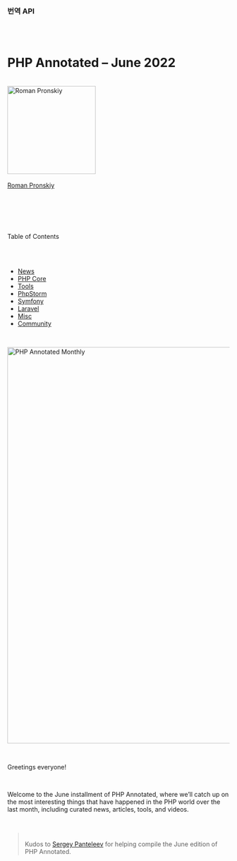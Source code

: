 ### 번역 API 

<br />
<div class="content"><br />
    <h1>PHP Annotated – June 2022</h1>
    <div class="post-info"><br /> <img
            src="https://secure.gravatar.com/avatar/269798998e24876e4f3ea6f6d1effdc7?s=200&amp;r=g" width="200"
            height="200" alt="Roman Pronskiy" loading="lazy" class="avatar avatar-200 wp-user-avatar
            wp-user-avatar-200 photo avatar-default"><br />
        <div class="post-info__text"><br /> <a href="https://blog.jetbrains.com/author/rpronskiy">Roman Pronskiy</a>
            <br /> <time class="publish-date" data-year="2022" data-month="06" data-day="16"
                datetime="2022-06-16"></time><br /> </div><br />
    </div><br />
    <div id="ez-toc-container" class="ez-toc-v2_0_17 counter-hierarchy ez-toc-transparent"><br />
        <div class="ez-toc-title-container"><br />
            <p class="ez-toc-title">Table of Contents</p><br /><span class="ez-toc-title-toggle"><a
                    class="ez-toc-pull-right ez-toc-btn ez-toc-btn-xs ez-toc-btn-default ez-toc-toggle"
                    style="display: none;"><i class="ez-toc-glyphicon ez-toc-icon-toggle"></i></a></span>
        </div><br />
        <nav>
            <ul class="ez-toc-list ez-toc-list-level-1">
                <li class="ez-toc-page-1 ez-toc-heading-level-2"><a class="ez-toc-link ez-toc-heading-1" href="#News"
                        title="News">News</a></li>
                <li class="ez-toc-page-1 ez-toc-heading-level-2"><a class="ez-toc-link ez-toc-heading-2"
                        href="#PHP_Core" title="PHP Core">PHP Core</a></li>
                <li class="ez-toc-page-1 ez-toc-heading-level-2"><a class="ez-toc-link ez-toc-heading-3" href="#Tools"
                        title="Tools">Tools</a></li>
                <li class="ez-toc-page-1 ez-toc-heading-level-2"><a class="ez-toc-link ez-toc-heading-4"
                        href="#PhpStorm" title="PhpStorm">PhpStorm</a></li>
                <li class="ez-toc-page-1 ez-toc-heading-level-2"><a class="ez-toc-link ez-toc-heading-5" href="#Symfony"
                        title="Symfony">Symfony</a></li>
                <li class="ez-toc-page-1 ez-toc-heading-level-2"><a class="ez-toc-link ez-toc-heading-6" href="#Laravel"
                        title="Laravel">Laravel</a></li>
                <li class="ez-toc-page-1 ez-toc-heading-level-2"><a class="ez-toc-link ez-toc-heading-7" href="#Misc"
                        title="Misc">Misc</a></li>
                <li class="ez-toc-page-1 ez-toc-heading-level-2"><a class="ez-toc-link ez-toc-heading-8"
                        href="#Community" title="Community">Community</a></li>
            </ul>
        </nav>
    </div><br />
    <p><a href="https://blog.jetbrains.com/phpstorm/2022/06/php-annotated-june-2022/"> <img class="alignnone
            size-full"
                src="https://blog.jetbrains.com/wp-content/uploads/2022/06/php-annotated-blog-featured-image-1280x600-1.png"
                alt="PHP Annotated Monthly" width="900"></a></p><br />
    <p>Greetings everyone!</p><br />
    <p>Welcome to the June installment of PHP Annotated, where we’ll catch up on the most interesting things that have
        happened in the PHP world over the last month, including curated news, articles, tools, and videos.</p><br />
    <blockquote>
        <p><br /> Kudos to <a href="https://twitter.com/s_panteleev">Sergey Panteleev</a> for helping compile the June
            edition of PHP Annotated.</p>
    </blockquote> <br />
    <p><span id="more-257207"></span></p><br />
    <style>
        img.alignico {
            margin-right: 10px;
            margin-top: 5px;
            float: left;
        }

        main ul:not([class]):not([id]) li,
        main .article-section .content ul:not([class]):not([id])>li {
            padding-bottom: 18px;
        }

        summary {
            display: list-item;
            cursor: pointer;
            font-style: italic;
        }

        main ul:not([class]):not([id]) li,
        main .article-section .content ul:not([class]):not([id])>li ul li {
            padding-bottom: 0;
        }
    </style><br />
    <h2 id="news"><span class="ez-toc-section" id="News"></span>News<span class="ez-toc-section-end"></span></h2><br />
    <ul><br />
        <li><strong><a href="https://www.php.net/">php.net </a> received a new homepage design!</strong>
            <br><br />Thanks to Lucas Azevedo and the team for the refreshing look.</li><br />
        <li><strong>❗<a href="https://www.php.net/archive/2022.php#2022-06-09-1">PHP 7.4.30</a>, <a
                    href="https://www.php.net/archive/2022.php#2022-06-09-4"> <strong>PHP
                        8.0.20</strong></a><strong>, and </strong><a
                    href="https://www.php.net/archive/2022.php#2022-06-09-2">PHP 8.1.7</a> have been
                released</strong> <br><br />This is a security update to the supported branches. All users are
            encouraged to upgrade to the latest version.</li><br />
        <li><strong><a href="https://www.php.net/archive/2022.php#2022-06-09-3">PHP 8.2.0 Alpha 1</a> has been
                released</strong> <br><br />The first alpha has been released, kicking off the PHP 8.2
            release process. Updates will be released every two weeks on a <a
                href="https://wiki.php.net/todo/php82#timetable">defined schedule</a> with the final
            release expected around November 24.<br />
            <p>A feature freeze is expected on July 19, meaning some changes might still make it into
                the release. The most notable changes at the moment are as follows:</p><br />
            <ul><br />
                <li><a href="https://php.watch/versions/8.2/readonly-classes">readonly Classes</a>
                </li> <br />
                <li><a href="https://php.watch/versions/8.2/true-type"> <code>true</code></a><a
                        href="https://php.watch/versions/8.2/true-type"> type</a> </li> <br />
                <li><a href="https://php.watch/versions/8.2/null-false-types">Allow </a> <a
                        href="https://php.watch/versions/8.2/null-false-types">
                        <code>null</code></a><a href="https://php.watch/versions/8.2/null-false-types"> and </a> <a
                        href="https://php.watch/versions/8.2/null-false-types">
                        <code>false</code></a><a href="https://php.watch/versions/8.2/null-false-types"> as standalone
                        types</a> </li> <br />
                <li><a href="https://php.watch/versions/8.2/backtrace-parameter-redaction">Sensitive
                        Parameter value redaction support</a> </li> <br />
                <li><a href="https://php.watch/versions/8.2/dynamic-properties-deprecated">Dynamic
                        Properties are deprecated</a> </li> <br />
                <li><a href="https://php.watch/versions/8.2/partially-supported-callable-deprecation">Partially-supported
                        callable are deprecated</a> </li> <br />
                <li><a href="https://php.watch/versions/8.2/$%7Bvar%7D-string-interpolation-deprecated">
                        <code>${var}</code></a><a
                        href="https://php.watch/versions/8.2/$%7Bvar%7D-string-interpolation-deprecated">
                        string interpolation deprecated</a> </li> <br />
            </ul><br />
            <p>For a complete list of changes, see <a href="https://php.watch/versions/8.2">php.watch/versions/8.2 </a>.
            </p> <br />
            <p>If you are on Mac, you can try PHP 8.2 with homebrew via the Nightly channel thanks
                to <a href="https://github.com/shivammathur/homebrew-php">shivammathur/homebrew-php
                </a>. </p> <br />
            <p>Otherwise, <a href="https://hub.docker.com/_/php?tab=tags&amp;page=1&amp;name=8.2.0">Docker
                    images</a> are probably the best option to try it with no hassle.</p>
        </li>
        <br />
        <li><strong><a href="https://github.com/php-fig/per-coding-style">PER Coding Style</a> has been tagged
                1.0.0</strong> <br><br />PER Coding Style 1.0.0 is the same as PSR-12. This recommendation
            will now evolve much faster to keep up with all the new features that we’re getting in the
            PHP language.<br><br />Congratulations to the whole working group!<br />
            <blockquote class="twitter-tweet"><br />
                <p lang="en" dir="ltr">If you don’t know what a PER is, it’s similar to a PSR but
                    it’s not set in stone, it’s meant to evolve rapidly over time, so the coding style
                    is the perfect example where a PER is the best way to go.</p><br />
                <p>More information about the PER workflow here: <a
                        href="https://t.co/jlrrX38AJQ">https://t.co/jlrrX38AJQ </a> </p> <br />
                <p>— PHP-FIG (@phpfig) <a
                        href="https://twitter.com/phpfig/status/1535140192209756162?ref_src=twsrc%5Etfw">June
                        10, 2022</a> </p>
            </blockquote> <br />
        </li><br />
        <li><strong><a
                    href="https://blog.jetbrains.com/phpstorm/2022/05/phpstorm-2022-2-early-access-program-is-open/">PhpStorm
                    2022.2 Early Access Program Is Open</a> </strong> <br><br />Built-in Rector support, lots of
            improvements for generics in PHP, and more.</li><br />
        <li><strong><a href="https://surveys.jetbrains.com/s3/t-developer-ecosystem-survey-2022">Developer
                    Ecosystem Survey 2022</a> </strong> <br><br />Take part in the yearly ecosystem survey for
            the chance to win a MacBook Pro, Xbox Series X, PlayStation 5, or other prizes.</li><br />
    </ul><br />
    <h2 id="php_core"><span class="ez-toc-section" id="PHP_Core"></span>PHP Core<span class="ez-toc-section-end"></span>
    </h2><br />
    <p>Most of the Core news is covered in detail in the <a
            href="https://thephp.foundation/blog/2022/05/30/php-core-roundup-2/"> <strong>PHP Core Roundup
                series</strong></a> from the PHP Foundation. The third episode of this series is coming soon, so
        we’ll only mention it briefly:</p><br />
    <ul><br />
        <li>✅ <a href="https://wiki.php.net/rfc/true-type">RFC: Add true type</a> #PHP 8.2<br><br />In
            addition to <code>null</code> and <code>false</code> pseudotypes, PHP will now have a standalone
            <code>true</code> type, which is the natural counterpart of <code>false</code>.<br />
            <p>For more details, listen to Derik Rethans’ <a href="https://phpinternals.news/102">PHP
                    Internals News podcast</a> with George P. Banyard, the author of this change.</p>
        </li>
        <br />
        <li>✅ <a href="https://wiki.php.net/rfc/undefined_property_error_promotion">RFC: Undefined Property
                Error Promotion</a> #PHP 9.0</li> <br />
        <li>✅ <a href="https://wiki.php.net/rfc/partially-supported-callables-expand-deprecation-notices">RFC:
                Expand deprecation notice scope for partially supported callables</a> #PHP 8.2</li> <br />
        <li>📊 <a href="https://wiki.php.net/rfc/stricter_implicit_boolean_coercions">RFC: Stricter implicit
                boolean coercion</a> #PHP 8.2</li> <br />
        <li>📊 <a href="https://wiki.php.net/rfc/global_login">RFC: Create a global login system for
                php.net</a> <br><br />The RFC proposes to create an SSO for *.php.net sites. The implementation
            plan, however, is unclear, so it likely will not make it past the first attempt.</li><br />
        <li>📊 <a href="https://wiki.php.net/rfc/rng_extension">RFC: Random Extension 5.x</a> #PHP
            8.2<br><br />Kudos to Go Kudo for this RFC and for their persistence after the <a
                href="https://wiki.php.net/rfc/object_scope_prng">previous attempt</a>. </li> <br />
        <li>🤔 <a href="https://wiki.php.net/rfc/fetch_property_in_const_expressions">RFC: Fetch properties in
                const expressions</a> #PHP 8.2<br><br />
            <pre class="EnlighterJSRAW" data-enlighter-language="php" data-enlighter-linenumbers="false"
                data-enlighter-title>enum A: string {    <br />    case B = 'B';<br />    // This is currently not permitted<br />    const C = [self::B-&gt;value =&gt; self::B];<br />}<br /></pre>
            <br><br />There are some userland examples of where this could be quite useful. Take <a
                href="https://github.com/symfony/symfony/pull/46363#issuecomment-1128578078">Symfony and
                #[Target]</a>, for instance.</li> <br />
        <li>🤔 <a href="https://wiki.php.net/rfc/auto-capture-closure">[RFC] Short Closures 2.0</a>
            <br><br />Originally proposed by Nuno Maduro and Larry Garfield, and now picked up by Arnaud Le
            Blanc, this RFC proposed extending arrow functions by allowing multiple statements:<br><br />
            <pre class="EnlighterJSRAW" data-enlighter-language="php" data-enlighter-linenumbers="false"
                data-enlighter-title>fn () {    <br />    $tmp = $a + $b;<br />    return $tmp;<br />}<br /></pre>
            <br /></li><br />
        <li><a href="https://thephp.foundation/blog/2022/05/06/interview-with-core-developers/">Interview with
                the PHP Foundation Core Developers</a> supplemented with answers from Arnaud Le Blanc.</li>
        <br />
    </ul><br />
    <h2 id="tools"><span class="ez-toc-section" id="Tools"></span>Tools<span class="ez-toc-section-end"></span></h2>
    <br />
    <ul><br />
        <li><a href="https://indigostack.app/">Indigo </a> (beta) — This tool aims to revolutionize the way
            you configure and run local dev environments on Mac.</li> <br />
        <li>The <a href="https://paragonie.com/blog/2022/06/recap-our-contributions-more-secure-internet">Paragon
                Initiative Enterprises</a> team released <a href="https://github.com/paragonie/easy-ecc">Easy-ECC </a>
            1.0.0, a tool making it easier to
            work with elliptic curve cryptography on PHP, and <a href="https://github.com/paragonie/paseto">PASETO </a>,
            a more secure alternative to JWT.</li>
        <br />
        <li><a href="https://github.com/minicli/minicli">minicli/minicli </a> – A minimalist, dependency-free
            framework for building CLI-centric PHP applications.</li> <br />
        <li><a href="https://github.com/crwlrsoft/url">crwlr/query-string </a> – A Swiss Army knife for URLs.
            It allows you to create, access, and manipulate query strings for HTTP requests very
            conveniently. See the <a
                href="https://www.crwlr.software/blog/dealing-with-http-url-query-strings-in-php">article </a>
            for more details.</li> <br />
        <li><a href="https://github.com/voku/simple_html_dom">voku/simple_html_dom </a> – A modern, simple
            HTML DOM Parser for PHP.</li> <br />
        <li><a href="https://mlocati.github.io/php-cs-fixer-configurator/#version:3.8">PHP-CS-Fixer
                Configurator</a> – A nice website with all of the <a
                href="https://github.com/FriendsOfPHP/PHP-CS-Fixer">PHP CS Fixer</a> options and their
            descriptions.</li> <br />
        <li><a href="https://github.com/IvanGrigorov/VMValidator">IvanGrigorov/VMValidator </a> – A set of
            attributes to validate PHP models.</li> <br />
        <li><a href="https://github.com/thecodingmachine/graphqlite">thecodingmachine/graphqlite </a> – This
            tool allows you to use PHP Attributes/Annotations to declare GraphQL API.</li> <br />
        <li><a href="https://github.com/exakat/php-static-analysis-tools">exakat/php-static-analysis-tools
            </a> – A reviewed list of useful PHP static analysis tools. It’s not only Psalm/PHPStan. There
            is also <a href="https://www.jetbrains.com/help/qodana/qodana-php.html">Qodana PHP</a>, a tool
            by JetBrains that brings all the PhpStorm smart checks to CI pipelines.</li> <br />
        <li><a href="https://github.com/nmcteam/3dash">nmcteam/3dash </a> – Tiny static site generator for
            PHP. <a href="https://sculpin.io/">Sculpin </a> and <a href="https://jigsaw.tighten.com/">Jigsaw </a> are
            cool, but this small tool is really neat
            and has a very simple API. Check out the official website for a quick example: <a
                href="https://3dash.dev/">3dash.dev </a>. </li> <br />
    </ul><br />
    <h2 id="phpstorm"><span class="ez-toc-section" id="PhpStorm"></span>PhpStorm<span class="ez-toc-section-end"></span>
    </h2><br />
    <ul><br />
        <li><a href="https://plugins.jetbrains.com/plugin/18813-ddev-integration">DDEV Integration – IntelliJ
                IDEs Plugin</a> – A beta version of the <a href="https://github.com/drud/ddev">DDEV </a>
            Integration Plugin for PhpStorm.</li> <br />
        <li><a
                href="https://medium.com/@dkhorev/boost-your-productivity-in-laravel-with-advanced-phpstorm-setup-34a354efbbce">Boost
                your productivity in Laravel with advanced PhpStorm setup</a> by Dmitry Khorev.</li> <br />
        <li><a href="https://stitcher.io/blog/clean-and-minimalistic-phpstorm">Clean and minimalistic
                PhpStorm</a> by Brent Roose.</li> <br />
    </ul><br />
    <h2 id="symfony"><span class="ez-toc-section" id="Symfony"></span>Symfony<span class="ez-toc-section-end"></span>
    </h2><br />
    <ul><br />
        <li><a href="https://symfony.com/blog/symfony-6-1-0-released">Symfony 6.1</a> has been released and
            includes lots of <a href="https://symfony.com/blog/symfony-6-1-curated-new-features">great new
                features</a>. <br><br />
            <blockquote class="twitter-tweet"><br />
                <p lang="en" dir="ltr">Symfony 6.1 was released 3 hours ago. We just merged the upgrade
                    PR and shipped it to production 🚀 Everything runs smoothly.</p><br />
                <p>The application is ±10 years old, has 10k+ classes and is now handling 20k rpm.</p><br />
                <p>Happy Friday everyone 😎<a href="https://t.co/Ce263ESQ6a">https://t.co/Ce263ESQ6a </a>
                    <a href="https://t.co/RKJtEFrFfZ">https://t.co/RKJtEFrFfZ </a> <a
                        href="https://t.co/5SJrmPPtxK">pic.twitter.com/5SJrmPPtxK </a> </p> <br />
                <p>— Ruud Kamphuis (@Ruud_) <a
                        href="https://twitter.com/Ruud_/status/1530135229444370433?ref_src=twsrc%5Etfw">May
                        27, 2022</a> </p>
            </blockquote> <br />
        </li><br />
        <li><a href="https://symfony.com/blog/get-certified-on-symfony-6-and-twig-3">Get certified on Symfony
                6 and Twig 3</a> <br><br />Symfony 6 and Twig 3 online certifications are now available. Both
            exams have been reworked from the ground up.</li><br />
        <li><a href="https://symfony.com/blog/a-week-of-symfony-806-6-12-june-2022">A Week of Symfony #806
                (6-12 June 2022)</a>. </li> <br />
        <li><a href="https://www.strangebuzz.com/en/blog/initializing-your-symfony-project-with-solid-foundations">Initializing
                your Symfony project with solid foundations</a> by Loïc Vernet.</li> <br />
        <li><a href="https://tomasvotruba.com/blog/how-to-test-symfony-routes-to-make-huge-refactorings-safe/">How
                to test Symfony routes to make huge refactoring safe</a> by Tomas Votruba.</li> <br />
    </ul><br />
    <h2 id="laravel"><span class="ez-toc-section" id="Laravel"></span>Laravel<span class="ez-toc-section-end"></span>
    </h2><br />
    <ul><br />
        <li><a href="https://laravel-comments.com/">spatie/laravel-comments-livewire </a> – A new, paid
            Livewire package from Spatie to associate comments with models in your Laravel application.</li>
        <br />
        <li><a href="https://github.com/laravel/vite-plugin">laravel/vite-plugi </a> – <a
                href="https://vitejs.dev/">Vite </a> is a modern frontend build tool that provides a fast
            development environment and bundles your code for production. Laravel now integrates seamlessly
            with Vite by providing an official plugin and Blade directive to load your assets for
            development and production.</li> <br />
        <li><a href="https://github.com/hasinhayder/hydra">hasinhayder/hydra </a> – A zero-config API
            boilerplate with Laravel 9x + Laravel Sanctum that comes with an excellent user and role
            management API out of the box.</li> <br />
        <li><a href="https://artisan.page/">Laravel Artisan Cheatsheet</a> – An online reference for Laravel’s
            built-in artisan commands and their options.</li> <br />
        <li><a href="https://github.com/codestudiohq/laravel-totem">codestudiohq/laravel-totem </a> – The tool
            allows you to manage your Laravel Schedule from a well-organized dashboard.</li> <br />
        <li><a href="https://github.com/worksome/request-factories">worksome/request-factories </a> – Test
            requests in Laravel without all the boilerplate.</li> <br />
        <li><a href="https://martinjoo.dev/35-eloquent-recipes">35 Laravel Eloquent Recipes</a> by Martin
            Joo.</li> <br />
        <li><a href="https://laravel-news.com/laravel-route-organization-tips">Laravel Route Grouping: 6
                Techniques to Organize Routes</a> by Povilas Korop.</li> <br />
        <li><a href="https://www.iankumu.com/blog/laravel-dynamic-scheduling/">How To Implement Laravel
                Dynamic Scheduling</a> by Ian Kumu.</li> <br />
        <li><a href="https://laravel-news.com/controller-refactor">Restructuring a Laravel Controller using
                Services, Events, Jobs, Actions, and more</a> by Povilas Korop.</li> <br />
    </ul><br />
    <h2 id="misc"><span class="ez-toc-section" id="Misc"></span><strong>Misc</strong><span
            class="ez-toc-section-end"></span></h2><br />
    <ul><br />
        <li><a href="https://stitcher.io/blog/php-enum-style-guide">My PHP enum style guide</a> by Brent
            Roose.</li> <br />
        <li><a href="https://markbakeruk.net/2022/06/06/list-o-mania/">List-o-mania </a> by Mark Baker. An
            article on PHP’s <code>list</code> construct with some clever tricks and a few of its
            limitations.</li><br />
        <li><a href="https://www.exakat.io/en/the-very-useful-variadic-argument/">The very useful variadic
                argument</a> by Damien Seguy.</li> <br />
        <li><a href="https://www.exakat.io/en/reviewing-property-declaration-in-php/">Reviewing Property
                Declaration In PHP</a> by Damien Seguy.</li> <br />
    </ul><br />
    <h2 id="community"><span class="ez-toc-section" id="Community"></span><strong>Community</strong><span
            class="ez-toc-section-end"></span></h2><br />
    <ul><br />
        <li><a href="https://getparthenon.com/blog/2022-php-conferences-list/">2022 PHP Conferences List</a>.
        </li> <br />
        <li><a href="https://www.etsy.com/shop/DeveloperWear">Check out these funny t-shirts</a> by <a
                href="https://twitter.com/rdohms">Rafael Dohms</a>: <br><br /><img
                src="https://blog.jetbrains.com/wp-content/uploads/2022/06/il_1588xN.3968791093_8rig.webp" alt
                width="300"></li><br />
        <li><a href="https://www.exakat.io/en/where-can-you-get-an-elephpant-php-elephant/">Where can you get
                an elephpant?</a> <br />
            <ul><br />
                <li>Light blue and pink ones: <a href="https://www.elephpant.com/">elephpant.com </a>. </li>
                <br />
                <li>Blue <a href="https://www.exakat.io/product/inphpinity/">PHP 8 inphpinity</a>: <a
                        href="https://www.exakat.io/product/inphpinity/">exakat.io </a>. </li> <br />
                <li>White, Joker, and Dark blue: <a href="https://shop.confoo.ca/toys">confoo.ca </a>. </li>
                <br />
                <li>Orange: <a href="https://thelia.net/index.php/thelia-elephpant.html">thelia.net </a>.
                </li> <br />
                <li>Italy tricolor: <a
                        href="https://shop.grusp.org/product/aida-phpday-elephpant/?v=796834e7a283">grusp.org
                    </a>. </li> <br />
                <li>Orange php[architect]: <a href="http://www.phparch.com">phparch.com/swag </a>. </li>
                <br />
                <li>Red Laravel: <a href="https://www.phparch.com/swag/laravel-plush-elephpant/">phparch.com/swag </a>.
                </li> <br />
            </ul><br />
        </li><br />
        <li>Did you know that WordPress has an adorable mascot too?<br><br />
            <blockquote class="twitter-tweet"><br />
                <p lang="en" dir="ltr"><a
                        href="https://twitter.com/hashtag/Wapuu?src=hash&amp;ref_src=twsrc%5Etfw">#Wapuu </a>
                    will be everywhere at WordCamp Europe! How many different pictures can you get of him?
                    Post them at <a href="https://t.co/iVD2K7rvx2">https://t.co/iVD2K7rvx2 </a> so we can
                    see them all!</p> <br />
                <p>📸 “Wapuu ready to travel to <a
                        href="https://twitter.com/hashtag/WCEU?src=hash&amp;ref_src=twsrc%5Etfw">#WCEU
                    </a>” by Nicholas Garofalo on the <a
                        href="https://twitter.com/hashtag/WordPress?src=hash&amp;ref_src=twsrc%5Etfw">#WordPress
                    </a> Photo Directory <a href="https://t.co/90SvbhINp6">https://t.co/90SvbhINp6
                    </a> <a href="https://t.co/0YfURIAV5X">pic.twitter.com/0YfURIAV5X </a> </p> <br />
                <p>— WordPress (@WordPress) <a
                        href="https://twitter.com/WordPress/status/1532344032327761922?ref_src=twsrc%5Etfw">June
                        2, 2022</a> </p>
            </blockquote> <br />
        </li><br />
    </ul><br />
    <p>That’s all for today – thanks for reading!</p><br />
    <p>If you have any interesting or useful links to share via PHP Annotated, please leave a comment on this
        post or send me a <a href="https://twitter.com/pronskiy">tweet </a>. </p> <br />
    <p style="text-align: left;" align="center"><a class="jb-download-button" title="Complete this
                        form and get PHP Annotated Monthly delivered fresh to your email"
            href="https://info.jetbrains.com/PHP-Annotated-Subscription.html">Subscribe to PHP
            Annotated</a> </p> <br />
    <p><em>Your JetBrains PhpStorm team</em><br><br /><em>The Drive to Develop</em><br><br />
        <script async src="https://platform.twitter.com/widgets.js" charset="utf-8"></script>
    </p><br />
    <div class="content__row"><br /> \t<div class="tag-list"><br /> <a href="/phpstorm/tag/laravel/"
                class="tag">Laravel</a><br /> <a href="/phpstorm/tag/php/" class="tag">PHP</a><br /> <a
                href="/phpstorm/tag/php-8-2/" class="tag">PHP 8.2</a><br /> <a
                href="/phpstorm/tag/php-annotated-monthly/" class="tag">PHP Annotated
                Monthly</a><br /> <a href="/phpstorm/tag/rfc/" class="tag">RFC</a><br /> <a
                href="/phpstorm/tag/symfony/" class="tag">symfony</a><br /> </div><br />
        <ul class="social"><br />
            <li><span>Share</span></li><br />
            <li><a target="_blank"
                    href="https://www.facebook.com/sharer.php?u=https%3A%2F%2Fblog.jetbrains.com%2Fphpstorm%2F2022%2F06%2Fphp-annotated-june-2022%2F"
                    rel="noopener noreferrer"><i class="icon-facebook"></i></a></li><br />
            <li><a target="_blank"
                    href="https://twitter.com/intent/tweet?source=https%3A%2F%2Fblog.jetbrains.com%2Fphpstorm%2F2022%2F06%2Fphp-annotated-june-2022%2F&amp;text=https%3A%2F%2Fblog.jetbrains.com%2Fphpstorm%2F2022%2F06%2Fphp-annotated-june-2022%2F&amp;via=phpstorm"
                    rel="noopener noreferrer"><i class="icon-twitter"></i></a></li><br />
            <li><a target="_blank"
                    href="http://www.linkedin.com/shareArticle?mini=true&amp;url=https%3A%2F%2Fblog.jetbrains.com%2Fphpstorm%2F2022%2F06%2Fphp-annotated-june-2022%2F"
                    rel="noopener noreferrer"><i class="icon-linkedin"></i></a></li><br />
        </ul><br />
    </div><br />
    <div class="content__pagination"><a class="content__pagination-prev"
            href="https://blog.jetbrains.com/phpstorm/2022/06/phpstorm-2022-2-eap-3/"> <i class="icon-arrow-left"></i>
            PhpStorm 2022.2 EAP #3: Creating Enums</a><a class="content__pagination-next"
            href="https://blog.jetbrains.com/phpstorm/2022/06/phpstorm-2022-1-3-rc/">PhpStorm 2022.1.3
            RC <i class="icon-arrow-right"></i></a></div>
</div><br />
<div class="container comments-container"><br />
    <br />
    <div class="content"><br />
        <div id="remark42"></div><br />
    </div><br />
</div><br /> ",
"text": "<div class="content">
    <h1>PHP 주석 – 2022년 6월 </h1>
    <div class="post-info"><img src="https://secure.gravatar.com/avatar/269798998e24876e4f3ea6f6d1effdc7?s=200&amp;r=g"
            width="200" height="200" alt="로만 프론스키" loading="lazy" class="avatar avatar-200 wp-user-avatar wp-user-avatar-200
            photo avatar-default">
        <div class="post-info__text"> <a href="https://blog.jetbrains.com/author/rpronskiy">로만 프론스키</a> <time
                class="publish-date" data-year="2022" data-month="06" data-day="16" datetime="2022-06-16"></time></div>
    </div>
    <div id="ez-toc-container" class="ez-toc-v2_0_17 counter-hierarchy ez-toc-transparent">
        <div class="ez-toc-title-container">
            <p class="ez-toc-title"> 목차</p> <span class="ez-toc-title-toggle"><a class="ez-toc-pull-right
                    ez-toc-btn ez-toc-btn-xs ez-toc-btn-default ez-toc-toggle" style="display: none;"><i
                        class="ez-toc-glyphicon ez-toc-icon-toggle"></i></a></span>
        </div>
        <nav>
            <ul class="ez-toc-list ez-toc-list-level-1">
                <li class="ez-toc-page-1 ez-toc-heading-level-2"> <a class="ez-toc-link ez-toc-heading-1" href="#News"
                        title="소식">소식</a></li>
                <li class="ez-toc-page-1 ez-toc-heading-level-2"> <a class="ez-toc-link ez-toc-heading-2"
                        href="#PHP_Core" title="PHP 코어">PHP 코어</a></li>
                <li class="ez-toc-page-1 ez-toc-heading-level-2"> <a class="ez-toc-link ez-toc-heading-3" href="#Tools"
                        title="도구">도구</a></li>
                <li class="ez-toc-page-1 ez-toc-heading-level-2"> <a class="ez-toc-link ez-toc-heading-4"
                        href="#PhpStorm" title="PhpStorm">PhpStorm</a></li>
                <li class="ez-toc-page-1 ez-toc-heading-level-2"> <a class="ez-toc-link ez-toc-heading-5"
                        href="#Symfony" title="심포니">심포니</a></li>
                <li class="ez-toc-page-1 ez-toc-heading-level-2"> <a class="ez-toc-link ez-toc-heading-6"
                        href="#Laravel" title="라라벨">라라벨</a></li>
                <li class="ez-toc-page-1 ez-toc-heading-level-2"> <a class="ez-toc-link ez-toc-heading-7" href="#Misc"
                        title="기타">기타</a></li>
                <li class="ez-toc-page-1 ez-toc-heading-level-2"> <a class="ez-toc-link ez-toc-heading-8"
                        href="#Community" title="지역 사회">지역 사회</a></li>
            </ul>
        </nav>
    </div>
    <p> <a href="https://blog.jetbrains.com/phpstorm/2022/06/php-annotated-june-2022/"> <img class="alignnone
            size-full"
                src="https://blog.jetbrains.com/wp-content/uploads/2022/06/php-annotated-blog-featured-image-1280x600-1.png"
                alt="PHP 주석 월간" width="900"></a></p>
    <p> 안녕하세요!</p>
    <p> PHP Annotated 6월호에 오신 것을 환영합니다. 여기에서는 선별된 뉴스, 기사, 도구 및 비디오를 포함하여 지난 한 달 동안 PHP 세계에서 일어난 가장 흥미로운 일을 따라갈 것입니다.</p>
    <blockquote>
        <p> PHP Annotated 6월호를 컴파일하는 데 도움을 준 <a href="https://twitter.com/s_panteleev">Sergey Panteleev</a> 에게 감사드립니다.
        </p>
    </blockquote>
    <p><span id="more-257207"></span></p>
    <style>
        img.alignico {
            margin-right: 10px;
            margin-top: 5px;
            float: left;
        }

        main ul:not([class]):not([id]) li,
        main .article-section .content ul:not([class]):not([id])>li {
            padding-bottom: 18px;
        }

        summary {
            display: list-item;
            cursor: pointer;
            font-style: italic;
        }

        main ul:not([class]):not([id]) li,
        main .article-section .content ul:not([class]):not([id])>li ul li {
            padding-bottom: 0;
        }
    </style>
    <h2 id="news"><span class="ez-toc-section" id="News"></span> 소식<span class="ez-toc-section-end"></span>
    </h2>
    <ul>
        <li> <strong><a href="https://www.php.net/">php.net </a> 이 새로운 홈페이지 디자인을 받았습니다!</strong> <br> 상쾌한 모습을 보여주신
            Lucas Azevedo와 팀에 감사드립니다.</li>
        <li> <strong>❗ <a href="https://www.php.net/archive/2022.php#2022-06-09-1">PHP 7.4.30</a> , <a
                    href="https://www.php.net/archive/2022.php#2022-06-09-4"> <strong>PHP 8.0.20</strong></a>
                <strong>,</strong> <a href="https://www.php.net/archive/2022.php#2022-06-09-2">PHP 8.1.7</a> 이
                출시되었습니다.</strong> <br> 지원되는 분기에 대한 보안 업데이트입니다. 모든 사용자는 최신 버전으로 업그레이드하는 것이 좋습니다.</li>
        <li> <strong><a href="https://www.php.net/archive/2022.php#2022-06-09-3">PHP 8.2.0 알파 1</a> 이
                출시되었습니다</strong> <br> PHP 8.2 릴리스 프로세스를 시작하는 첫 번째 알파가 릴리스되었습니다. 업데이트는 <a
                href="https://wiki.php.net/todo/php82#timetable">정의된 일정</a> 에 따라 2주마다 릴리스되며 최종 릴리스는 11월
            24일 경으로 예상됩니다.<p> 기능 동결은 7월 19일에 예상되며, 이는 일부 변경 사항이 여전히 릴리스에 포함될 수 있음을 의미합니다. 현재 가장 눈에 띄는
                변화는 다음과 같습니다.</p>
            <ul>
                <li> <a href="https://php.watch/versions/8.2/readonly-classes">읽기 전용 클래스</a> </li>
                <li> <a href="https://php.watch/versions/8.2/true-type"> <code>true</code></a>
                    <a href="https://php.watch/versions/8.2/true-type">타입 </a> </li>
                <li> <a href="https://php.watch/versions/8.2/null-false-types">독립형 유형으로</a> <a
                        href="https://php.watch/versions/8.2/null-false-types">
                        <code>null</code></a> <a href="https://php.watch/versions/8.2/null-false-types">및 </a> <a
                        href="https://php.watch/versions/8.2/null-false-types">
                        <code>false</code></a> <a href="https://php.watch/versions/8.2/null-false-types">허용 </a> </li>
                <li> <a href="https://php.watch/versions/8.2/backtrace-parameter-redaction">민감한
                        매개변수 값 수정 지원</a> </li>
                <li> <a href="https://php.watch/versions/8.2/dynamic-properties-deprecated">동적
                        속성은 더 이상 사용되지 않습니다.</a> </li>
                <li> <a href="https://php.watch/versions/8.2/partially-supported-callable-deprecation">부분적으로
                        지원되는 콜러블은 더 이상 사용되지 않습니다.</a> </li>
                <li> <a href="https://php.watch/versions/8.2/$%7Bvar%7D-string-interpolation-deprecated">
                        <code>${var}</code></a> <a
                        href="https://php.watch/versions/8.2/$%7Bvar%7D-string-interpolation-deprecated">문자열
                        보간은 더 이상 사용되지 않음</a> </li>
            </ul>
            <p> 전체 변경 사항 목록은 <a href="https://php.watch/versions/8.2">php.watch/versions/8.2
                </a> 를 참조하십시오.</p>
            <p> Mac을 사용하는 경우 <a href="https://github.com/shivammathur/homebrew-php">shivammathur/homebrew-php
                </a> 덕분에 Nightly 채널을 통해 homebrew로 PHP 8.2를 사용해 볼
                수 있습니다.</p>
            <p> 그렇지 않으면 <a href="https://hub.docker.com/_/php?tab=tags&amp;page=1&amp;name=8.2.0">Docker
                    이미지</a> 가 번거로움 없이 시도해 볼 수 있는 가장 좋은 옵션일
                것입니다.</p>
        </li>
        <li> <strong><a href="https://github.com/php-fig/per-coding-style">PER
                    코딩 스타일</a> 에 1.0.0 태그가
                지정되었습니다.</strong> <br> PER 코딩 스타일
            1.0.0은 PSR-12와 동일합니다. 이 권장 사항은 이제
            PHP 언어로 제공되는 모든 새로운 기능을 따라잡을 수 있도록
            훨씬 더 빠르게 발전할 것입니다.<br> 전체 작업 그룹을
            축하합니다!<blockquote class="twitter-tweet">
                <p lang="en" dir="ltr"> PER이
                    무엇인지 모르면 PSR과 비슷하지만 고정되어 있지
                    않고 시간이 지남에 따라 빠르게 진화하기 때문에
                    코딩 스타일이 PER이 가장 좋은 방법인 완벽한
                    예입니다.</p>
                <p> PER 워크플로에 대한 추가 정보: <a href="https://t.co/jlrrX38AJQ">https://t.co/jlrrX38AJQ
                    </a> </p>
                <p> —
                    PHP-FIG(@phpfig) <a
                        href="https://twitter.com/phpfig/status/1535140192209756162?ref_src=twsrc%5Etfw">2022년
                        6월 10일</a> </p>
            </blockquote>
        </li>
        <li> <strong><a
                    href="https://blog.jetbrains.com/phpstorm/2022/05/phpstorm-2022-2-early-access-program-is-open/">PhpStorm
                    2022.2 얼리
                    액세스 프로그램
                    오픈</a>
            </strong>
            <br> 내장형
            Rector 지원,
            PHP의 제네릭에 대한
            많은 개선 사항 등.
        </li>
        <li> <strong><a href="https://surveys.jetbrains.com/s3/t-developer-ecosystem-survey-2022">2022년
                    개발자 생태계 설문조사</a> </strong> <br> 연간 에코시스템 설문조사에 참여하여 MacBook Pro, Xbox Series
            X, PlayStation 5 또는 기타 상품을 받을 수 있는 기회를 잡으십시오.</li>
    </ul>
    <h2 id="php_core"><span class="ez-toc-section" id="PHP_Core"></span> PHP 코어<span class="ez-toc-section-end"></span>
    </h2>
    <p> Core 뉴스의 대부분은 PHP Foundation의 <a href="https://thephp.foundation/blog/2022/05/30/php-core-roundup-2/">
            <strong>PHP
                Core Roundup 시리즈</strong></a> 에서 자세히 다룹니다. 이 시리즈의 세 번째 에피소드가 곧 출시될 예정이므로 간략하게만
        언급하겠습니다.</p>
    <ul>
        <li> ✅ <a href="https://wiki.php.net/rfc/true-type">RFC: 트루 타입 추가</a> #PHP 8.2<br>
            <code>null</code> 및 <code>false</code> 의사 유형 외에도 PHP는 이제 독립 실행형 <code>true</code> 유형을 갖게 되며
            이는 <code>false</code> 의 자연스러운 대응입니다.<p> 자세한 내용은 이 변경 사항의 작성자인 George P. Banyard가 제공하는 Derik
                Rethans의 <a href="https://phpinternals.news/102">PHP Internals News 팟캐스트</a> 를
                들어보십시오.</p>
        </li>
        <li> ✅ <a href="https://wiki.php.net/rfc/undefined_property_error_promotion">RFC: 정의되지
                않은 속성 오류 프로모션</a> #PHP 9.0</li>
        <li> ✅ <a href="https://wiki.php.net/rfc/partially-supported-callables-expand-deprecation-notices">RFC:
                부분적으로 지원되는 콜러블 #PHP 8.2에 대한 지원 중단 알림 범위 확장</a> </li>
        <li> 📊 <a href="https://wiki.php.net/rfc/stricter_implicit_boolean_coercions">RFC:
                더 엄격한 암시적 부울 강제 변환</a> #PHP 8.2</li>
        <li> 📊 <a href="https://wiki.php.net/rfc/global_login">RFC: php.net용 글로벌 로그인
                시스템 생성</a> <br> RFC는 *.php.net 사이트에 대한 SSO를 만들 것을 제안합니다. 다만 시행계획이
            불투명해 1차 시도를 넘지 못할 가능성이 크다.</li>
        <li> 📊 <a href="https://wiki.php.net/rfc/rng_extension">RFC: 임의 확장 5.x</a> #PHP 8.2<br> 이 RFC 와
            <a href="https://wiki.php.net/rfc/object_scope_prng">이전 시도</a> 이후 의 끈기 에 대해 Go Kudo 에게 감사
            를 전합니다 .</li>
        <li> 🤔 <a href="https://wiki.php.net/rfc/fetch_property_in_const_expressions">RFC: const
                표현식에서 속성 가져오기</a> #PHP 8.2 <br>
            <pre class="EnlighterJSRAW" data-enlighter-language="php" data-enlighter-linenumbers="false"
                data-enlighter-title> 열거형 A: 문자열 {    <br />    경우 B = &#39;B&#39;;<br />    // 이것은 현재 허용되지 않습니다.<br />    const C = [자기::B-&gt;값 =&gt; 자기::B];<br />}<br /></pre>
            <br>이것이 매우 유용할 수 있는 사용자 영역의 예가 있습니다. 예를 들어 <a
                href="https://github.com/symfony/symfony/pull/46363#issuecomment-1128578078">Symfony
                및 #[Target]</a> 을 사용하십시오.</li>
        <li> 🤔 <a href="https://wiki.php.net/rfc/auto-capture-closure">[RFC] 단기 폐쇄 2.0</a>
            <br> 원래 Nuno Maduro와 Larry Garfield가 제안했으며 현재 Arnaud Le Blanc가 채택한 이 RFC는 여러
            명령문을 허용하여 화살표 기능을 확장할 것을 제안했습니다. <br>
            <pre class="EnlighterJSRAW" data-enlighter-language="php" data-enlighter-linenumbers="false"
                data-enlighter-title> fn() {    <br />    $tmp = $a + $b;<br />    반환 $tmp;<br />}<br /></pre>
        </li>
        <li>Arnaud Le Blanc의 답변으로 보충 <a
                href="https://thephp.foundation/blog/2022/05/06/interview-with-core-developers/">된 PHP
                Foundation 핵심 개발자와의 인터뷰</a> .</li>
    </ul>
    <h2 id="tools"><span class="ez-toc-section" id="Tools"></span> 도구<span class="ez-toc-section-end"></span></h2>
    <ul>
        <li> <a href="https://indigostack.app/">Indigo </a> (베타) — 이 도구는 Mac에서 로컬 개발 환경을 구성하고
            실행하는 방식을 혁신하는 것을 목표로 합니다.</li>
        <li> <a href="https://paragonie.com/blog/2022/06/recap-our-contributions-more-secure-internet">Paragon
                Initiative Enterprises</a> 팀은 PHP에서 타원 곡선 암호화 작업을 더 쉽게 해주는 도구인 <a
                href="https://github.com/paragonie/easy-ecc">Easy-ECC </a> 1.0.0과 JWT에 대한
            보다 안전한 대안인 <a href="https://github.com/paragonie/paseto">PASETO </a> 를
            출시했습니다.</li>
        <li> <a href="https://github.com/minicli/minicli">minicli/minicli </a> – CLI
            중심 PHP 애플리케이션을 구축하기 위한 최소한의 종속성 없는 프레임워크입니다.</li>
        <li> <a href="https://github.com/crwlrsoft/url">crwlr/query-string </a> –
            URL용 스위스 군용 칼입니다. HTTP 요청에 대한 쿼리 문자열을 매우 편리하게 생성, 액세스 및 조작할 수 있습니다.
            자세한 내용은 <a href="https://www.crwlr.software/blog/dealing-with-http-url-query-strings-in-php">기사
            </a> 를 참조하십시오.</li>
        <li> <a href="https://github.com/voku/simple_html_dom">voku/simple_html_dom
            </a> – 현대적이고 단순한 PHP용 HTML DOM 파서.</li>
        <li> <a href="https://mlocati.github.io/php-cs-fixer-configurator/#version:3.8">PHP-CS-Fixer
                Configurator</a> – 모든 <a href="https://github.com/FriendsOfPHP/PHP-CS-Fixer">PHP CS
                Fixer</a> 옵션과 설명이 있는 멋진 웹사이트입니다.</li>
        <li> <a href="https://github.com/IvanGrigorov/VMValidator">IvanGrigorov/VMValidator
            </a> – PHP 모델을 검증하기 위한 속성 세트입니다.</li>
        <li> <a href="https://github.com/thecodingmachine/graphqlite">thecodingmachine/graphqlite
            </a> – 이 도구를 사용하면 PHP 속성/주석을 사용하여 GraphQL API를 선언할 수
            있습니다.</li>
        <li> <a href="https://github.com/exakat/php-static-analysis-tools">exakat/php-static-analysis-tools
            </a> – 유용한 PHP 정적 분석 도구의 검토 목록입니다. 시편/PHPStan
            뿐만이 아닙니다. 모든 PhpStorm 스마트 검사를 CI 파이프라인으로 가져오는
            JetBrains의 도구인 <a href="https://www.jetbrains.com/help/qodana/qodana-php.html">Qodana
                PHP</a> 도 있습니다.</li>
        <li> <a href="https://github.com/nmcteam/3dash">nmcteam/3dash
            </a> – PHP용 작은 정적 사이트 생성기. <a href="https://sculpin.io/">Sculpin </a> 과
            <a href="https://jigsaw.tighten.com/">Jigsaw
            </a> 는 멋지지만 이 작은 도구는 정말 깔끔하고 API가 매우 간단합니다.
            빠른 예를 보려면 공식 웹사이트를 확인하세요: <a href="https://3dash.dev/">3dash.dev </a>
            .</li>
    </ul>
    <h2 id="phpstorm"><span class="ez-toc-section" id="PhpStorm"></span> PhpStorm<span
            class="ez-toc-section-end"></span>
    </h2>
    <ul>
        <li> <a href="https://plugins.jetbrains.com/plugin/18813-ddev-integration">DDEV
                통합 – IntelliJ IDE 플러그인</a> –
            PhpStorm용 <a href="https://github.com/drud/ddev">DDEV
            </a> 통합 플러그인의 베타 버전입니다.</li>
        <li> Dmitry Khorev <a
                href="https://medium.com/@dkhorev/boost-your-productivity-in-laravel-with-advanced-phpstorm-setup-34a354efbbce">의
                고급 PhpStorm 설정으로 Laravel에서
                생산성을 높이</a> 십시오.</li>
        <li>
            Brent Roose <a href="https://stitcher.io/blog/clean-and-minimalistic-phpstorm">의
                깨끗하고 최소한의 PhpStorm</a>
            .</li>
    </ul>
    <h2 id="symfony"><span class="ez-toc-section" id="Symfony"></span>
        심포니<span class="ez-toc-section-end"></span>
    </h2>
    <ul>
        <li> <a href="https://symfony.com/blog/symfony-6-1-0-released">Symfony
                6.1</a> 이
            출시되었으며 많은 <a href="https://symfony.com/blog/symfony-6-1-curated-new-features">새로운
                기능</a> 이
            포함되어
            있습니다.<br>
            <blockquote class="twitter-tweet">
                <p lang="en" dir="ltr">
                    Symfony
                    6.1은
                    3시간
                    전에
                    출시되었습니다.
                    방금
                    업그레이드
                    PR을
                    병합하여
                    프로덕션에
                    제공했습니다.
                    🚀
                    모든
                    것이
                    원활하게
                    실행됩니다.
                </p>
                <p> 애플리케이션은
                    ±10년이
                    넘었고
                    10k+
                    클래스가
                    있으며
                    현재
                    20k
                    rpm을
                    처리하고
                    있습니다.
                </p>
                <p> 모두
                    즐거운
                    금요일
                    되세요
                    😎
                    <a href="https://t.co/Ce263ESQ6a">https://t.co/Ce263ESQ6a
                    </a>
                    <a href="https://t.co/RKJtEFrFfZ">https://t.co/RKJtEFrFfZ
                    </a>
                    <a href="https://t.co/5SJrmPPtxK">pic.twitter.com/5SJrmPPtxK
                    </a>
                </p>
                <p>
                    —
                    Ruud
                    Kampuis(@Ruud_)
                    <a href="https://twitter.com/Ruud_/status/1530135229444370433?ref_src=twsrc%5Etfw">2022년
                        5월
                        27일</a>
                </p>
            </blockquote>
        </li>
        <li>
            <a href="https://symfony.com/blog/get-certified-on-symfony-6-and-twig-3">Symfony
                6
                및
                Twig
                3
                인증
                받기</a>
            <br>
            이제
            Symfony
            6
            및
            Twig
            3
            온라인
            인증을
            사용할
            수
            있습니다.
            두
            시험
            모두
            처음부터
            재작업되었습니다.
        </li>
        <li> <a href="https://symfony.com/blog/a-week-of-symfony-806-6-12-june-2022">A
                Week of
                Symfony
                #806(2022년
                6월
                6-12일)</a>
            .</li>
        <li>
            Loïc Vernet
            <a href="https://www.strangebuzz.com/en/blog/initializing-your-symfony-project-with-solid-foundations">의
                견고한 기반으로
                Symfony
                프로젝트를
                초기화합니다</a>
            .</li>
        <li> <a href="https://tomasvotruba.com/blog/how-to-test-symfony-routes-to-make-huge-refactorings-safe/">거대한
                리팩토링을
                안전하게
                만들기
                위해
                Symfony
                경로를
                테스트하는
                방법</a>
            Tomas
            Votruba.</li>
    </ul>
    <h2 id="laravel"><span class="ez-toc-section" id="Laravel"></span>
        라라벨<span class="ez-toc-section-end"></span>
    </h2>
    <ul>
        <li> <a href="https://laravel-comments.com/">spatie/laravel-comments-livewire
            </a>
            –
            Spatie의
            새로운
            유료
            Livewire
            패키지로,
            Laravel
            애플리케이션의
            모델과
            주석을
            연결합니다.</li>
        <li>
            <a href="https://github.com/laravel/vite-plugin">laravel/vite-plugi
            </a>
            –
            <a href="https://vitejs.dev/">Vite
            </a>
            는
            빠른
            개발
            환경을
            제공하고
            프로덕션용
            코드를
            번들로
            제공하는
            최신
            프론트엔드
            빌드
            도구입니다.
            Laravel은
            이제
            개발
            및
            생산을
            위해
            자산을
            로드하는
            공식
            플러그인
            및
            Blade
            지시문을
            제공하여
            Vite와
            원활하게
            통합됩니다.</li>
        <li>
            <a href="https://github.com/hasinhayder/hydra">hasinhayder/hydra
            </a>
            –
            뛰어난
            사용자
            및
            역할
            관리
            API와
            함께
            제공되는
            Laravel
            9x
            +
            Laravel
            Sanctum이
            포함된
            구성이
            없는
            API
            상용구입니다.</li>
        <li>
            <a href="https://artisan.page/">Laravel
                Artisan
                Cheatsheet</a>
            –
            Laravel의
            내장
            장인
            명령
            및
            해당
            옵션에
            대한
            온라인
            참조입니다.</li>
        <li>
            <a href="https://github.com/codestudiohq/laravel-totem">codestudiohq/laravel-totem
            </a>
            –
            이
            도구를
            사용하면
            잘
            구성된
            대시보드에서
            Laravel
            일정을
            관리할
            수
            있습니다.</li>
        <li>
            <a href="https://github.com/worksome/request-factories">worksome/request-factories
            </a>
            –
            모든
            상용구
            없이
            Laravel에서
            요청을
            테스트합니다.</li>
        <li>
            Martin
            Joo의
            <a href="https://martinjoo.dev/35-eloquent-recipes">35
                Laravel
                Eloquent
                Recipes</a>
            .</li>
        <li>
            <a href="https://laravel-news.com/laravel-route-organization-tips">Laravel
                경로
                그룹화:
                Povilas
                Korop의
                경로
                구성을
                위한
                6가지
                기술</a>
            .</li>
        <li>
            Ian
            <a href="https://www.iankumu.com/blog/laravel-dynamic-scheduling/">Kumu의
                Laravel
                Dynamic
                Scheduling
                구현
                방법</a>
            .</li>
        <li>
            Povilas
            Korop
            <a href="https://laravel-news.com/controller-refactor">의
                Services,
                Events,
                Jobs,
                Actions
                등을
                사용하여
                Laravel
                컨트롤러를
                재구성합니다</a>
            .</li>
    </ul>
    <h2 id="misc"><span class="ez-toc-section" id="Misc"></span>
        <strong>기타</strong><span class="ez-toc-section-end"></span>
    </h2>
    <ul>
        <li> Brent
            Roose
            <a href="https://stitcher.io/blog/php-enum-style-guide">의
                PHP
                열거형
                스타일
                가이드</a>
            .</li>
        <li>
            Mark
            Baker
            <a href="https://markbakeruk.net/2022/06/06/list-o-mania/">의
                List-o-mania</a>
            .
            몇
            가지
            영리한
            트릭과
            몇
            가지
            제한
            사항이
            포함된
            PHP의
            <code>list</code>
            구성에
            대한
            기사입니다.
        </li>
        <li> Damien
            Seguy
            <a href="https://www.exakat.io/en/the-very-useful-variadic-argument/">의
                매우
                유용한</a>
            가변적
            논증.</li>
        <li>
            Damien
            Seguy의
            <a href="https://www.exakat.io/en/reviewing-property-declaration-in-php/">PHP에서
                속성
                선언
                검토</a>
            .</li>
    </ul>
    <h2 id="community"><span class="ez-toc-section" id="Community"></span>
        <strong>지역
            사회</strong><span class="ez-toc-section-end"></span>
    </h2>
    <ul>
        <li> <a href="https://getparthenon.com/blog/2022-php-conferences-list/">2022
                PHP
                컨퍼런스
                목록</a>
            .</li>
        <li>
            <a href="https://twitter.com/rdohms">Rafael
                Doohms</a>
            <a href="https://www.etsy.com/shop/DeveloperWear">의
                재미있는
                티셔츠를
                확인하세요</a>
            .
            <br><img src="https://blog.jetbrains.com/wp-content/uploads/2022/06/il_1588xN.3968791093_8rig.webp" alt
                width="300">
        </li>
        <li> <a href="https://www.exakat.io/en/where-can-you-get-an-elephpant-php-elephant/">코끼리는
                어디서
                구하나요?</a>
            <ul>
                <li> 하늘색과
                    분홍색:
                    <a href="https://www.elephpant.com/">elephpant.com
                    </a>
                    .</li>
                <li>
                    블루
                    <a href="https://www.exakat.io/product/inphpinity/">PHP
                        8
                        inphpinity</a>
                    :
                    <a href="https://www.exakat.io/product/inphpinity/">exakat.io
                    </a>
                    .</li>
                <li>
                    흰색,
                    조커
                    및
                    진한
                    파란색:
                    <a href="https://shop.confoo.ca/toys">confoo.ca
                    </a>
                    .</li>
                <li>
                    주황색:
                    <a href="https://thelia.net/index.php/thelia-elephpant.html">lia.net
                    </a>
                    .</li>
                <li>
                    이탈리아
                    삼색:
                    <a href="https://shop.grusp.org/product/aida-phpday-elephpant/?v=796834e7a283">grusp.org
                    </a>
                    .</li>
                <li>
                    주황색
                    php[건축가]:
                    <a href="http://www.phparch.com">phparch.com/swag
                    </a>
                    .</li>
                <li>
                    레드
                    라라벨:
                    <a href="https://www.phparch.com/swag/laravel-plush-elephpant/">phparch.com/swag
                    </a>
                    .</li>
            </ul>
        </li>
        <li>
            워드프레스에도
            사랑스러운
            마스코트가
            있다는
            것을
            알고
            계셨나요?<br>
            <blockquote class="twitter-tweet">
                <p lang="en" dir="ltr">
                    <a href="https://twitter.com/hashtag/Wapuu?src=hash&amp;ref_src=twsrc%5Etfw">#Wapuu
                    </a>
                    는
                    WordCamp
                    Europe의
                    모든
                    곳에서
                    진행됩니다!
                    당신은
                    그에
                    대해
                    얼마나
                    많은
                    다른
                    사진을
                    얻을
                    수
                    있습니까?
                    <a href="https://t.co/iVD2K7rvx2">https://t.co/iVD2K7rvx2
                    </a>
                    에
                    게시하면
                    모두
                    볼
                    수
                    있습니다!</p>
                <p>
                    📸
                    <a href="https://twitter.com/hashtag/WordPress?src=hash&amp;ref_src=twsrc%5Etfw">#WordPress
                    </a>
                    사진
                    디렉토리
                    <a href="https://t.co/90SvbhINp6">https://t.co/90SvbhINp6
                    </a>
                    에서
                    Nicholas
                    Garofalo의
                    “Wapuu
                    ready
                    to
                    travel
                    to
                    <a href="https://twitter.com/hashtag/WCEU?src=hash&amp;ref_src=twsrc%5Etfw">#WCEU
                    </a>
                    ”
                    <a href="https://t.co/0YfURIAV5X">pic.twitter.com/0YfURIAV5X
                    </a>
                </p>
                <p>
                    —
                    워드프레스(@WordPress)
                    <a href="https://twitter.com/WordPress/status/1532344032327761922?ref_src=twsrc%5Etfw">2022년
                        6월
                        2일</a>
                </p>
            </blockquote>
        </li>
    </ul>
    <p>
        오늘은
        여기까지입니다.
        읽어주셔서
        감사합니다!
    </p>
    <p> PHP
        Annotated를
        통해
        공유할
        흥미롭거나
        유용한
        링크가
        있으면
        이
        게시물에
        댓글을
        남기거나
        저에게
        <a href="https://twitter.com/pronskiy">트윗
        </a>
        을
        보내주십시오.</p>
    <p style="text-align:
                                                                                                                                                                                                                                    left;"
        align="center">
        <a class="jb-download-button"
            title="이
                                                                                                                                                                                                                                        양식을
                                                                                                                                                                                                                                        작성하고
                                                                                                                                                                                                                                        PHP
                                                                                                                                                                                                                                        Annotated
                                                                                                                                                                                                                                        Monthly를
                                                                                                                                                                                                                                        이메일로
                                                                                                                                                                                                                                        새로
                                                                                                                                                                                                                                        받으십시오."
            href="https://info.jetbrains.com/PHP-Annotated-Subscription.html">PHP
            주석
            구독</a>
    </p>
    <p>
        <em>JetBrains
            PhpStorm
            팀</em><br>
        <em>발전을
            위한
            추진력</em>
        <br>
        <script async src="https://platform.twitter.com/widgets.js" charset="utf-8">
        </script>
    </p>
    <div class="content__row">
        <div class="tag-list">
            <a href="/phpstorm/tag/laravel/" class="tag">Laravel</a>
            <a href="/phpstorm/tag/php/" class="tag">PHP</a>
            <a href="/phpstorm/tag/php-8-2/" class="tag">PHP
                8.2</a>
            <a href="/phpstorm/tag/php-annotated-monthly/" class="tag">PHP
                Annotated
                Monthly</a>
            <a href="/phpstorm/tag/rfc/" class="tag">RFC</a>
            <a href="/phpstorm/tag/symfony/" class="tag">symfony</a>
        </div>
        <ul class="social">
            <li> <span>공유하다</span>
            </li>
            <li> <a target="_blank"
                    href="https://www.facebook.com/sharer.php?u=https%3A%2F%2Fblog.jetbrains.com%2Fphpstorm%2F2022%2F06%2Fphp-annotated-june-2022%2F"
                    rel="noopener
                                                                                                                                                                                                                                            noreferrer"><i
                        class="icon-facebook"></i></a>
            </li>
            <li> <a target="_blank"
                    href="https://twitter.com/intent/tweet?source=https%3A%2F%2Fblog.jetbrains.com%2Fphpstorm%2F2022%2F06%2Fphp-annotated-june-2022%2F&amp;text=https%3A%2F%2Fblog.jetbrains.com%2Fphpstorm%2F2022%2F06%2Fphp-annotated-june-2022%2F&amp;via=phpstorm"
                    rel="noopener
                                                                                                                                                                                                                                            noreferrer"><i
                        class="icon-twitter"></i></a>
            </li>
            <li> <a target="_blank"
                    href="http://www.linkedin.com/shareArticle?mini=true&amp;url=https%3A%2F%2Fblog.jetbrains.com%2Fphpstorm%2F2022%2F06%2Fphp-annotated-june-2022%2F"
                    rel="noopener
                                                                                                                                                                                                                                            noreferrer"><i
                        class="icon-linkedin"></i></a>
            </li>
        </ul>
    </div>
    <div class="content__pagination">
        <a class="content__pagination-prev" href="https://blog.jetbrains.com/phpstorm/2022/06/phpstorm-2022-2-eap-3/">
            <i class="icon-arrow-left"></i>PhpStorm
            2022.2
            EAP
            #3:
            열거형
            만들기</a>
        <a class="content__pagination-next"
            href="https://blog.jetbrains.com/phpstorm/2022/06/phpstorm-2022-1-3-rc/">PhpStorm
            2022.1.3
            RC<i class="icon-arrow-right"></i></a>
    </div>
</div>
<div class="container comments-container">
    <div class="content">
        <div id="remark42"></div>
    </div>
</div>
